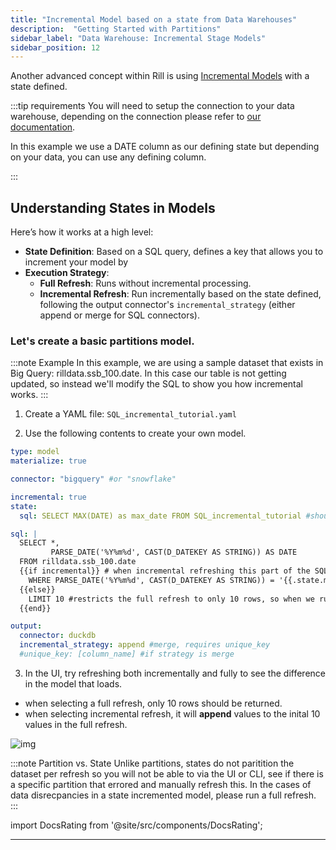 ```yaml
---
title: "Incremental Model based on a state from Data Warehouses"
description:  "Getting Started with Partitions"
sidebar_label: "Data Warehouse: Incremental Stage Models"
sidebar_position: 12
---
```


Another advanced concept within Rill is using [Incremental Models](/build/advanced-models/incremental-models)  with a state defined. 

:::tip requirements
You will need to setup the connection to your data warehouse, depending on the connection please refer to [our documentation](https://docs.rilldata.com/reference/connectors/). 

In this example we use a DATE column as our defining state but depending on your data, you can use any defining column.

:::

## Understanding States in Models

Here’s how it works at a high level:

- **State Definition**: Based on a SQL query, defines a key that allows you to increment your model by
- **Execution Strategy**:
  - **Full Refresh**: Runs without incremental processing.
  - **Incremental Refresh**: Run incrementally based on the state defined, following the output connector's `incremental_strategy` (either append or merge for SQL connectors).

### Let's create a basic partitions model.

:::note Example
In this example, we are using a sample dataset that exists in Big Query: rilldata.ssb_100.date.
In this case our table is not getting updated, so instead we'll modify the SQL to show you how incremental works.
:::


1. Create a YAML file: `SQL_incremental_tutorial.yaml`

2. Use the following contents to create your own model.
```yaml
type: model
materialize: true

connector: "bigquery" #or "snowflake"

incremental: true
state:
  sql: SELECT MAX(DATE) as max_date FROM SQL_incremental_tutorial #should be the name of the current model

sql: |
  SELECT *,
         PARSE_DATE('%Y%m%d', CAST(D_DATEKEY AS STRING)) AS DATE
  FROM rilldata.ssb_100.date
  {{if incremental}} # when incremental refreshing this part of the SQL is used.
    WHERE PARSE_DATE('%Y%m%d', CAST(D_DATEKEY AS STRING)) = '{{.state.max_date}}' #normally would want to set this to where DATE > '{{.state.max_date}}' to only append new rows.
  {{else}} 
    LIMIT 10 #restricts the full refresh to only 10 rows, so when we run incremental, its easy to tell the difference. 
  {{end}}

output:
  connector: duckdb
  incremental_strategy: append #merge, requires unique_key
  #unique_key: [column_name] #if strategy is merge
```

3. In the UI, try refreshing both incrementally and fully to see the difference in the model that loads. 
- when selecting a full refresh, only 10 rows should be returned. 
- when selecting incremental refresh, it will **append** values to the inital 10 values in the full refresh. 

![img](/img/tutorials/302/data-warehouse-refresh.png)

:::note Partition vs. State
Unlike partitions, states do not paritition the dataset per refresh so you will not be able to via the UI or CLI, see if there is a specific partition that errored and manually refresh this. In the cases of data disrecpancies in a state incremented model, please run a full refresh. 
:::

import DocsRating from '@site/src/components/DocsRating';

---
<DocsRating />
